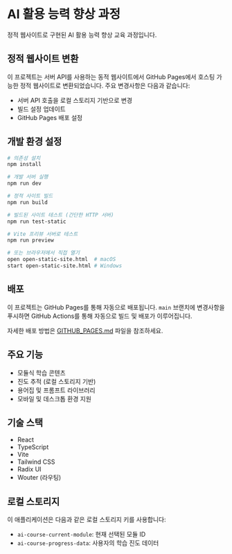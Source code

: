 # AI 활용 능력 향상 과정

정적 웹사이트로 구현된 AI 활용 능력 향상 교육 과정입니다.

## 정적 웹사이트 변환

이 프로젝트는 서버 API를 사용하는 동적 웹사이트에서 GitHub Pages에서 호스팅 가능한 정적 웹사이트로 변환되었습니다. 주요 변경사항은 다음과 같습니다:

- 서버 API 호출을 로컬 스토리지 기반으로 변경
- 빌드 설정 업데이트
- GitHub Pages 배포 설정

## 개발 환경 설정

```bash
# 의존성 설치
npm install

# 개발 서버 실행
npm run dev

# 정적 사이트 빌드
npm run build

# 빌드된 사이트 테스트 (간단한 HTTP 서버)
npm run test-static

# Vite 프리뷰 서버로 테스트
npm run preview

# 또는 브라우저에서 직접 열기
open open-static-site.html  # macOS
start open-static-site.html # Windows
```

## 배포

이 프로젝트는 GitHub Pages를 통해 자동으로 배포됩니다. `main` 브랜치에 변경사항을 푸시하면 GitHub Actions를 통해 자동으로 빌드 및 배포가 이루어집니다.

자세한 배포 방법은 [GITHUB_PAGES.md](GITHUB_PAGES.md) 파일을 참조하세요.

## 주요 기능

- 모듈식 학습 콘텐츠
- 진도 추적 (로컬 스토리지 기반)
- 용어집 및 프롬프트 라이브러리
- 모바일 및 데스크톱 환경 지원

## 기술 스택

- React
- TypeScript
- Vite
- Tailwind CSS
- Radix UI
- Wouter (라우팅)

## 로컬 스토리지

이 애플리케이션은 다음과 같은 로컬 스토리지 키를 사용합니다:

- `ai-course-current-module`: 현재 선택된 모듈 ID
- `ai-course-progress-data`: 사용자의 학습 진도 데이터